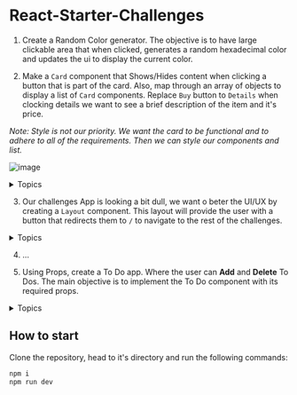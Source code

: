 # React-Starter-Challenges

1. Create a Random Color generator. The objective is to have large clickable area that when clicked, generates a random hexadecimal color and updates the ui to display the current color.

2. Make a `Card` component that Shows/Hides content when clicking a button that is part of the card. Also, map through an array of objects to display a list of `Card` components. Replace `Buy` button to `Details` when clocking details we want to see a brief description of the item and it's price.

_Note: Style is not our priority. We want the card to be functional and to adhere to all of the requirements. Then we can style our components and list._

![image](https://github.com/derek-0000/react-starter-challenges/assets/81263819/716ce891-8358-43fe-926e-67cbf7879c4a)

<details>
  <summary>Topics</summary>

#### JS

  [Random](https://developer.mozilla.org/en-US/docs/Web/JavaScript/Reference/Global_Objects/Math/random) -> [Arrays](https://github.com/Asabeneh/30-Days-Of-JavaScript/blob/master/05_Day_Arrays/05_day_arrays.md)

#### React

  [State](https://react.dev/learn) -> [Event Handlers](https://react.dev/learn/responding-to-events) -> <https://react.dev/learn/conditional-rendering>

</details>

3. Our challenges App is looking a bit dull, we want o beter the UI/UX by creating a `Layout` component. This layout will provide the user with a button that redirects them to `/` to navigate to the rest of the challenges.

<details>
  <summary>Topics</summary>

### React

  How to use children components as props:

  ```JSX
  const Component = ({children}) => (
    <Box>{children}</Box>
  )

  <Component>
    <div>A children component</div>
  </Component>
  ```

### react-router-dom

  [Router](https://reactrouter.com/en/main/routers/create-browser-router) -> [Link](https://reactrouter.com/en/main/components/link) -> [Outlet](https://reactrouter.com/en/main/components/outlet)

</details>

4. ...

5. Using Props, create a To Do app. Where the user can **Add** and **Delete** To Dos. The main objective is to implement the To Do component with its required props.

<details>
  <summary>Topics</summary>

#### JS

  [Arrays](https://github.com/Asabeneh/30-Days-Of-JavaScript/blob/master/05_Day_Arrays/05_day_arrays.md)

#### React

  [State](https://react.dev/learn) ->
  [Event Handlers](https://react.dev/learn/responding-to-events) ->
  [Update Array State](https://react.dev/learn/updating-arrays-in-state) ->
  [Props](https://react.dev/learn/passing-props-to-a-component) ->
  [Rendering Lists](https://react.dev/learn/rendering-lists)

</details>

## How to start

Clone the repository, head to it's directory and run the following commands:

```bash
npm i
npm run dev
```
